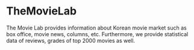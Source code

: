 # TheMovieLab
The Movie Lab provides information about Korean movie market such as box office, movie news, columns, etc. Furthermore, we provide statistical data of reviews, grades of top 2000 movies as well.
